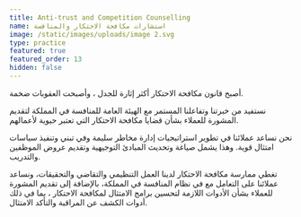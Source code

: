 ```yaml
---
title: Anti-trust and Competition Counselling
name: استشارات مكافحة الاحتكار والمنافسة
image: /static/images/uploads/image 2.svg
type: practice
featured: true
featured_order: 13
hidden: false
---
```

أصبح قانون مكافحة الاحتكار أكثر إثارة للجدل ، وأصبحت العقوبات ضخمة.

نستفيد من خبرتنا وتفاعلنا المستمر مع الهيئة العامة للمنافسة في المملكة لتقديم المشورة للعملاء بشأن قضايا مكافحة الاحتكار التي تعتبر حيوية لأعمالهم.

نحن نساعد عملائنا في تطوير استراتيجيات إدارة مخاطر سليمة وفي تبني وتنفيذ سياسات امتثال قوية. وهذا يشمل صياغة وتحديث المبادئ التوجيهية وتقديم عروض الموظفين والتدريب.

تغطي ممارسة مكافحة الاحتكار لدينا العمل التنظيمي والتقاضي والتحقيقات، ونساعد عملائنا على التعامل مع في نظام المنافسة في المملكة، بالإضافة إلى تقديم المشورة للعملاء بشأن الأدوات اللازمة لتحسين برامج الامتثال لمكافحة الاحتكار ، بما في ذلك أدوات الكشف عن المراقبة والتأكد الامتثال.
